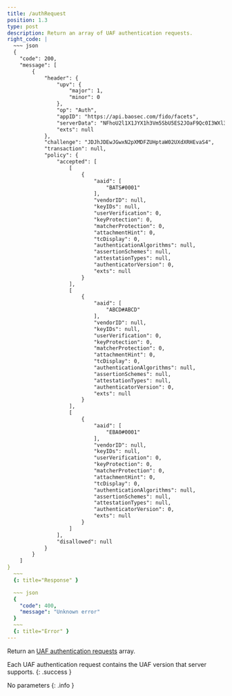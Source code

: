 ```yaml
---
title: /authRequest
position: 1.3
type: post
description: Return an array of UAF authentication requests.
right_code: |
  ~~~ json
  {
    "code": 200,
    "message": [
        {
            "header": {
                "upv": {
                    "major": 1,
                    "minor": 0
                },
                "op": "Auth",
                "appID": "https://api.baosec.com/fido/facets",
                "serverData": "NFhoU2l1X1JYX1h3Vm5SbU5ES2JOaF9Qc0I3WXl3a1ZwNHd0a0I1U3F2Yy5NVFE1TVRNd016a3hNelF3TUEuU2tSS2FFcEVSWGRLUjNkNFRqSndXRTFFUmxwVlNIQjBZVmN3TWxWWVpGaFNTRVYyWVZNMA",
                "exts": null
            },
            "challenge": "JDJhJDEwJGwxN2pXMDFZUHptaW02UXdXRHEvaS4",
            "transaction": null,
            "policy": {
                "accepted": [
                    [
                        {
                            "aaid": [
                                "BATS#0001"
                            ],
                            "vendorID": null,
                            "keyIDs": null,
                            "userVerification": 0,
                            "keyProtection": 0,
                            "matcherProtection": 0,
                            "attachmentHint": 0,
                            "tcDisplay": 0,
                            "authenticationAlgorithms": null,
                            "assertionSchemes": null,
                            "attestationTypes": null,
                            "authenticatorVersion": 0,
                            "exts": null
                        }
                    ],
                    [
                        {
                            "aaid": [
                                "ABCD#ABCD"
                            ],
                            "vendorID": null,
                            "keyIDs": null,
                            "userVerification": 0,
                            "keyProtection": 0,
                            "matcherProtection": 0,
                            "attachmentHint": 0,
                            "tcDisplay": 0,
                            "authenticationAlgorithms": null,
                            "assertionSchemes": null,
                            "attestationTypes": null,
                            "authenticatorVersion": 0,
                            "exts": null
                        }
                    ],
                    [
                        {
                            "aaid": [
                                "EBA0#0001"
                            ],
                            "vendorID": null,
                            "keyIDs": null,
                            "userVerification": 0,
                            "keyProtection": 0,
                            "matcherProtection": 0,
                            "attachmentHint": 0,
                            "tcDisplay": 0,
                            "authenticationAlgorithms": null,
                            "assertionSchemes": null,
                            "attestationTypes": null,
                            "authenticatorVersion": 0,
                            "exts": null
                        }
                    ]
                ],
                "disallowed": null
            }
        }
    ]
}
  ~~~
  {: title="Response" }

  ~~~ json
  {
    "code": 400,
    "message": "Unknown error"
  }
  ~~~
  {: title="Error" }
---
```



Return an [UAF authentication requests](https://fidoalliance.org/specs/fido-uaf-v1.1-id-20170202/fido-uaf-protocol-v1.1-id-20170202.html#authenticationrequest-dictionary) array.

Each UAF authentication request contains the UAF version that server supports.
{: .success }

No parameters
{: .info }
